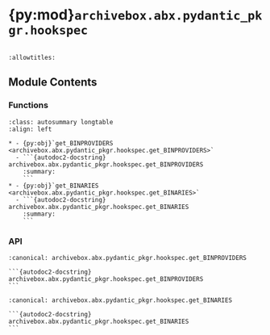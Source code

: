 # {py:mod}`archivebox.abx.pydantic_pkgr.hookspec`

```{py:module} archivebox.abx.pydantic_pkgr.hookspec
```

```{autodoc2-docstring} archivebox.abx.pydantic_pkgr.hookspec
:allowtitles:
```

## Module Contents

### Functions

````{list-table}
:class: autosummary longtable
:align: left

* - {py:obj}`get_BINPROVIDERS <archivebox.abx.pydantic_pkgr.hookspec.get_BINPROVIDERS>`
  - ```{autodoc2-docstring} archivebox.abx.pydantic_pkgr.hookspec.get_BINPROVIDERS
    :summary:
    ```
* - {py:obj}`get_BINARIES <archivebox.abx.pydantic_pkgr.hookspec.get_BINARIES>`
  - ```{autodoc2-docstring} archivebox.abx.pydantic_pkgr.hookspec.get_BINARIES
    :summary:
    ```
````

### API

````{py:function} get_BINPROVIDERS()
:canonical: archivebox.abx.pydantic_pkgr.hookspec.get_BINPROVIDERS

```{autodoc2-docstring} archivebox.abx.pydantic_pkgr.hookspec.get_BINPROVIDERS
```
````

````{py:function} get_BINARIES()
:canonical: archivebox.abx.pydantic_pkgr.hookspec.get_BINARIES

```{autodoc2-docstring} archivebox.abx.pydantic_pkgr.hookspec.get_BINARIES
```
````
